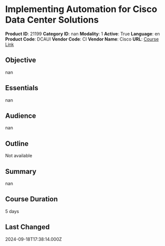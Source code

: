 # Implementing Automation for Cisco Data Center Solutions

**Product ID**: 21199
**Category ID**: nan
**Modality**: 1
**Active**: True
**Language**: en
**Product Code**: DCAUI
**Vendor Code**: CI
**Vendor Name**: Cisco
**URL**: [Course Link](https://www.fastlaneus.com/course/cisco-dcaui)

## Objective
nan

## Essentials
nan

## Audience
nan

## Outline
Not available

## Summary
nan

## Course Duration
5 days

## Last Changed
2024-09-18T17:38:14.000Z
